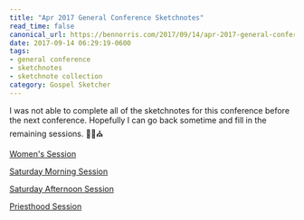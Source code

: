 ```yaml
---
title: "Apr 2017 General Conference Sketchnotes"
read_time: false
canonical_url: https://bennorris.com/2017/09/14/apr-2017-general-conference-sketchnotes
date: 2017-09-14 06:29:19-0600
tags:
- general conference
- sketchnotes
- sketchnote collection
category: Gospel Sketcher
---
```


I was not able to complete all of the sketchnotes for this conference before the next conference. Hopefully I can go back sometime and fill in the remaining sessions. ✍🏼⛪️

[Women's Session](https://bennorris.com/2017/08/18/apr-2017-general-conference-womens-session-skechnotes/)

[Saturday Morning Session](https://bennorris.com/2017/08/30/apr-2017-general-conference-saturday-morning-session-sketchnotes/)

[Saturday Afternoon Session](https://bennorris.com/2017/09/14/apr-2017-general-conference-saturday-afternoon-session-sketchnotes/)

[Priesthood Session](https://bennorris.com/2017/04/01/apr-2017-general-conference-priesthood-session-sketchnotes/)
